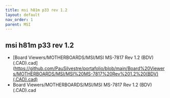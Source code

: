 ```yaml
---
title: msi h81m p33 rev 1.2
layout: default
nav_order: 1
parent: MSI
---
```


## msi h81m p33 rev 1.2

- [Board Viewers/MOTHERBOARDS/MSI/MSI MS-7817 Rev 1.2 (BDV)(.CAD).cad] (https://github.com/PauSilvestre/portafolio/blob/main/Board%20Viewers/MOTHERBOARDS/MSI/MSI%20MS-7817%20Rev%201.2%20(BDV)(.CAD).cad)
- Board Viewers/MOTHERBOARDS/MSI/MSI MS-7817 Rev 1.2 (BDV)(.CAD).cad
